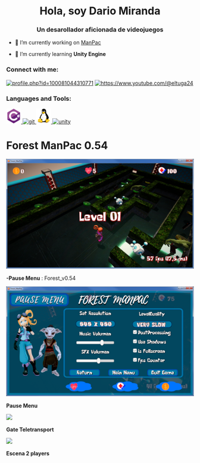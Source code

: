 <h1 align="center">Hola, soy Dario Miranda</h1>
<h3 align="center">Un desarollador aficionada de videojuegos</h3>

- 🔭 I’m currently working on [ManPac](https://github.com/vicotux1/ManPac)

- 🌱 I’m currently learning **Unity Engine**

<h3 align="left">Connect with me:</h3>
<p align="left">
<a href="https://fb.com/profile.php?id=100081044310771" target="blank"><img align="center" src="https://raw.githubusercontent.com/rahuldkjain/github-profile-readme-generator/master/src/images/icons/Social/facebook.svg" alt="profile.php?id=100081044310771" height="30" width="40" /></a>
<a href="https://www.youtube.com/c/@eltuga24" target="blank"><img align="center" src="https://raw.githubusercontent.com/rahuldkjain/github-profile-readme-generator/master/src/images/icons/Social/youtube.svg" alt="https://www.youtube.com/@eltuga24" height="30" width="40" /></a>
</p>

<h3 align="left">Languages and Tools:</h3>
<p align="left"> <a href="https://www.w3schools.com/cs/" target="_blank" rel="noreferrer"> <img src="https://raw.githubusercontent.com/devicons/devicon/master/icons/csharp/csharp-original.svg" alt="csharp" width="40" height="40"/> </a> <a href="https://git-scm.com/" target="_blank" rel="noreferrer"> <img src="https://www.vectorlogo.zone/logos/git-scm/git-scm-icon.svg" alt="git" width="40" height="40"/> </a> <a href="https://www.linux.org/" target="_blank" rel="noreferrer"> <img src="https://raw.githubusercontent.com/devicons/devicon/master/icons/linux/linux-original.svg" alt="linux" width="40" height="40"/> </a> <a href="https://unity.com/" target="_blank" rel="noreferrer"> <img src="https://www.vectorlogo.zone/logos/unity3d/unity3d-icon.svg" alt="unity" width="40" height="40"/> </a> </p>

# Forest ManPac 0.54

![](https://github.com/vicotux1/Forest-ManPac/blob/f141db9dcdced5bdfd2db220be0598b1bcf69123/Capturas/_0.54_2Players/Forest_0.54_2Players_Level01.PNG)

**-Pause Menu** : Forest_v0.54

![](https://github.com/vicotux1/Forest-ManPac/blob/f141db9dcdced5bdfd2db220be0598b1bcf69123/Capturas/_0.54_2Players/Forest_0.54_2Players_PauseMenu.PNG)

**Pause Menu**

![](https://github.com/vicotux1/ManPac/blob/f63f6e9ced3b75f3fc0e0a37599c17dbb1a18496/Capturas/04.PNG)

**Gate Teletransport**

![](https://github.com/vicotux1/ManPac/blob/ee05925b37104ec525b355afbf450fc4d7b28074/Capturas/Captura2Players.PNG)

**Escena 2 players**



